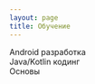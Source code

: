 ```yaml
---
layout: page
title: Обучение
---
```



<div class="learning-block learning-block__android">
	<span class="learning-icon-box"><i class="fab fa-android learning-icon-48"></i></span>
	<span class="learning-text">Android разработка</span>
</div>

<div class="learning-block learning-block__java_kotlin">
	<span class="learning-icon-box"><i class="fab fa-java learning-icon-48"></i></span>
	<span class="learning-text">Java/Kotlin кодинг</span>
</div>

<div class="learning-block learning-block__basics">
	<span class="learning-icon-box"><i class="fas fa-code learning-icon-40"></i></span>
	<span class="learning-text">Основы</span>
</div>

